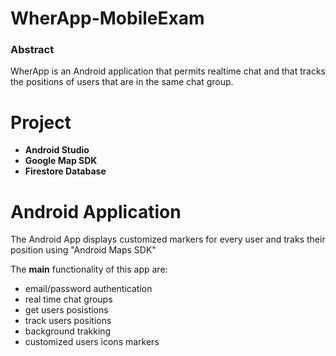 # WherApp-MobileExam
 
### Abstract 

WherApp is an Android application that permits realtime chat and that tracks the positions of users that are in the same chat group.

# Project 

+ **Android Studio**
+ **Google Map SDK**
+ **Firestore Database**

# Android Application

The Android App displays customized markers for every user and traks their position using "Android Maps SDK"

The **main** functionality of this app are:
+ email/password authentication
+ real time chat groups
+ get users posistions 
+ track users positions
+ background trakking
+ customized users icons markers
